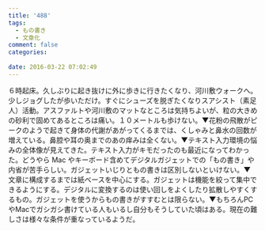 ```yaml
---
title: '488'
tags:
  - もの書き
  - 文章化
comment: false
categories:
   
date: 2016-03-22 07:02:49
---
```


６時起床。久しぶりに起き抜けに外に歩きに行きたくなり、河川敷ウォークへ。少しジョグしたが歩いただけ。すぐにシューズを脱ぎたくなりスアシスト（素足人）活動。アスファルトや河川敷のマットなところは気持ちよいが、粒の大きめの砂利で固めてあるところは痛い。１０メートルも歩けない。▼花粉の飛散がピークのようで起きて身体の代謝があがってくるまでは、くしゃみと鼻水の回数が増えている。鼻腔や耳の奥までのあの痒みは全くない。▼テキスト入力環境の悩みの全体像が見えてきた。テキスト入力がキモだったのも最近になってわかった。どうやら Mac やキーボード含めてデジタルガジェットでの「もの書き」や内省が苦手らしい。ガジェットいじりともの書きは区別しないといけない。▼文章に構成するまでは紙ベースを中心にする。ガジェットは機能を絞って集中できるようにする。デジタルに変換するのは使い回しをよくしたり拡散しやすくするもの。ガジェットを使うからもの書きがすすむとは限らない。▼もちろんPCやMacでガシガシ書けている人もいるし自分もそうしていた頃はある。現在の難しさは様々な条件が重なっているようだ。